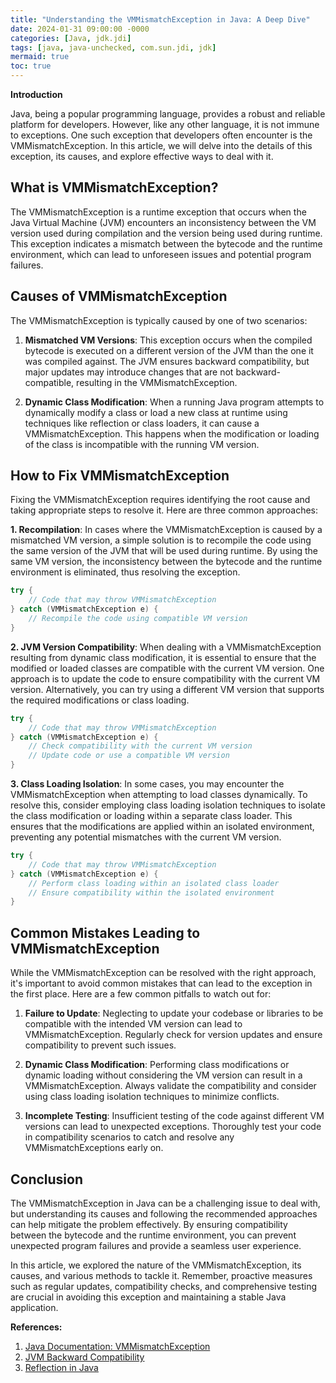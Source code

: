 ```yaml
---
title: "Understanding the VMMismatchException in Java: A Deep Dive"
date: 2024-01-31 09:00:00 -0000
categories: [Java, jdk.jdi]
tags: [java, java-unchecked, com.sun.jdi, jdk]
mermaid: true
toc: true
---
```


**Introduction**

Java, being a popular programming language, provides a robust and reliable platform for developers. However, like any other language, it is not immune to exceptions. One such exception that developers often encounter is the VMMismatchException. In this article, we will delve into the details of this exception, its causes, and explore effective ways to deal with it.


## What is VMMismatchException?

The VMMismatchException is a runtime exception that occurs when the Java Virtual Machine (JVM) encounters an inconsistency between the VM version used during compilation and the version being used during runtime. This exception indicates a mismatch between the bytecode and the runtime environment, which can lead to unforeseen issues and potential program failures.


## Causes of VMMismatchException

The VMMismatchException is typically caused by one of two scenarios:

1. **Mismatched VM Versions**: This exception occurs when the compiled bytecode is executed on a different version of the JVM than the one it was compiled against. The JVM ensures backward compatibility, but major updates may introduce changes that are not backward-compatible, resulting in the VMMismatchException.

2. **Dynamic Class Modification**: When a running Java program attempts to dynamically modify a class or load a new class at runtime using techniques like reflection or class loaders, it can cause a VMMismatchException. This happens when the modification or loading of the class is incompatible with the running VM version.

## How to Fix VMMismatchException

Fixing the VMMismatchException requires identifying the root cause and taking appropriate steps to resolve it. Here are three common approaches:

**1. Recompilation**: In cases where the VMMismatchException is caused by a mismatched VM version, a simple solution is to recompile the code using the same version of the JVM that will be used during runtime. By using the same VM version, the inconsistency between the bytecode and the runtime environment is eliminated, thus resolving the exception.

```java
try {
    // Code that may throw VMMismatchException
} catch (VMMismatchException e) {
    // Recompile the code using compatible VM version
}
```

**2. JVM Version Compatibility**: When dealing with a VMMismatchException resulting from dynamic class modification, it is essential to ensure that the modified or loaded classes are compatible with the current VM version. One approach is to update the code to ensure compatibility with the current VM version. Alternatively, you can try using a different VM version that supports the required modifications or class loading.

```java
try {
    // Code that may throw VMMismatchException
} catch (VMMismatchException e) {
    // Check compatibility with the current VM version
    // Update code or use a compatible VM version
}
```

**3. Class Loading Isolation**: In some cases, you may encounter the VMMismatchException when attempting to load classes dynamically. To resolve this, consider employing class loading isolation techniques to isolate the class modification or loading within a separate class loader. This ensures that the modifications are applied within an isolated environment, preventing any potential mismatches with the current VM version.

```java
try {
    // Code that may throw VMMismatchException
} catch (VMMismatchException e) {
    // Perform class loading within an isolated class loader
    // Ensure compatibility within the isolated environment
}
```

## Common Mistakes Leading to VMMismatchException

While the VMMismatchException can be resolved with the right approach, it's important to avoid common mistakes that can lead to the exception in the first place. Here are a few common pitfalls to watch out for:

1. **Failure to Update**: Neglecting to update your codebase or libraries to be compatible with the intended VM version can lead to VMMismatchException. Regularly check for version updates and ensure compatibility to prevent such issues.

2. **Dynamic Class Modification**: Performing class modifications or dynamic loading without considering the VM version can result in a VMMismatchException. Always validate the compatibility and consider using class loading isolation techniques to minimize conflicts.

3. **Incomplete Testing**: Insufficient testing of the code against different VM versions can lead to unexpected exceptions. Thoroughly test your code in compatibility scenarios to catch and resolve any VMMismatchExceptions early on.

## Conclusion

The VMMismatchException in Java can be a challenging issue to deal with, but understanding its causes and following the recommended approaches can help mitigate the problem effectively. By ensuring compatibility between the bytecode and the runtime environment, you can prevent unexpected program failures and provide a seamless user experience.

In this article, we explored the nature of the VMMismatchException, its causes, and various methods to tackle it. Remember, proactive measures such as regular updates, compatibility checks, and comprehensive testing are crucial in avoiding this exception and maintaining a stable Java application.

**References:**

1. [Java Documentation: VMMismatchException](https://docs.oracle.com/javase/8/docs/api/java/lang/VMMismatchException.html)
2. [JVM Backward Compatibility](https://www.oracle.com/java/technologies/compatibility-jsp.html)
4. [Reflection in Java](https://www.oracle.com/technical-resources/articles/java/javareflection.html)
